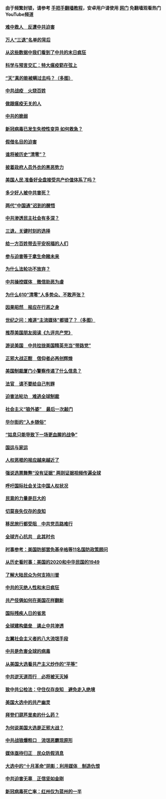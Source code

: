 #### 由于频繁封锁，请参考 [手把手翻墙教程](https://github.com/gfw-breaker/guides/wiki/)，安卓用户请使用 [网门](https://github.com/gfw-breaker/nogfw/blob/master/dl.md?t=01161200) 免翻墙观看热门YouTube频道 

#### [难中救人　反遭中共迫害](../pages/251/418414.md?t=01161200) 

#### [万人“三退”名单的背后](../pages/251/418505.md?t=01161200) 

#### [从这些数据中我们看到了中共的末日疯狂](../pages/251/418420.md?t=01161200) 

#### [科学与预言交汇：特大瘟疫箭在弦上](../pages/251/418266.md?t=01161200) 

#### [“天”真的能被瞒过去吗？（多图）](../pages/251/418308.md?t=01161200) 

#### [中共战疫　火烧百姓](../pages/251/418220.md?t=01161200) 

#### [做跟瘟疫无关的人](../pages/251/418171.md?t=01161200) 

#### [中共的脆弱](../pages/251/418196.md?t=01161200) 

#### [新冠病毒已发生失控性变异 如何救急？](../pages/251/418032.md?t=01161200) 

#### [假借名目的迫害](../pages/251/418055.md?t=01161200) 

#### [谁将被历史“清零”？](../pages/251/417485.md?t=01161200) 

#### [披着政府人员外衣的黑恶势力](../pages/251/417442.md?t=01161200) 

#### [美国人民 准备好全盘接受共产价值体系了吗？](../pages/251/417491.md?t=01161200) 

#### [多少好人被中共害死？](../pages/251/417144.md?t=01161200) 

#### [两代“中国通”迟到的醒悟](../pages/251/417064.md?t=01161200) 

#### [中共渗透民主社会有多深？](../pages/251/417063.md?t=01161200) 

#### [三退，关键时刻的选择](../pages/251/416969.md?t=01161200) 

#### [给一方百姓带去平安祝福的人们](../pages/251/416941.md?t=01161200) 

#### [参与迫害等于拿生命赌未来](../pages/251/416856.md?t=01161200) 

#### [为什么法轮功不放弃？](../pages/251/416864.md?t=01161200) 

#### [中共操控媒体　微信助恶为虐](../pages/251/416724.md?t=01161200) 

#### [为什么610“清零”人多势众、不敢声张？](../pages/251/416632.md?t=01161200) 

#### [因果昭然　报应在行恶之身](../pages/251/416582.md?t=01161200) 

#### [世纪之问：难道“主流媒体”都错了？（多图）](../pages/251/416571.md?t=01161200) 

#### [推荐美国朋友阅读《九评共产党》](../pages/251/416510.md?t=01161200) 

#### [游说美国　中共拉拢美国精英充当“带路党”](../pages/251/416529.md?t=01161200) 

#### [正邪大战正酣　信仰者必再创辉煌](../pages/251/416433.md?t=01161200) 

#### [美国制裁厦门小警察传递了什么信息？](../pages/251/416432.md?t=01161200) 

#### [法官　请不要给自己判罪](../pages/251/416379.md?t=01161200) 

#### [迫害法轮功　难逃全球制裁](../pages/251/416380.md?t=01161200) 

#### [社会主义“狼外婆”　最后一次敲门](../pages/251/416394.md?t=01161200) 

#### [华尔街的“入乡随俗”](../pages/251/416395.md?t=01161200) 

#### [“姑息只能导致下一场更血腥的战争”](../pages/251/416223.md?t=01161200) 

#### [国运与家运](../pages/251/416224.md?t=01161200) 

#### [人权恶棍的报应越来越近了](../pages/251/416276.md?t=01161200) 

#### [强说选票舞弊“没有证据” 两则证据视频传遍全球](../pages/251/416227.md?t=01161200) 

#### [呼吁国际社会关注中国人权状况](../pages/251/416135.md?t=01161200) 

#### [民意的力量是巨大的](../pages/251/416222.md?t=01161200) 

#### [切莫丧失仅存的良知](../pages/251/416134.md?t=01161200) 

#### [移民旅行都受阻　中共党员路难行](../pages/251/416033.md?t=01161200) 

#### [全球齐心抗共　此其时也](../pages/251/415989.md?t=01161200) 

#### [时事参考：美国防部罢免基辛格等11名国防政策顾问](../pages/251/415970.md?t=01161200) 

#### [从历史看时事：美国的2020和中华民国的1949](../pages/251/415949.md?t=01161200) 

#### [了解大陆民众为何支持川普](../pages/251/415950.md?t=01161200) 

#### [中共的灭绝人性和末日疯狂](../pages/251/415944.md?t=01161200) 

#### [共产伎俩如何在美国花样翻新](../pages/251/415908.md?t=01161200) 

#### [国际残疾人日的省思](../pages/251/415849.md?t=01161200) 

#### [全球建构堡垒　遏止中共渗透](../pages/251/415850.md?t=01161200) 

#### [左翼社会主义者的八大流氓手段](../pages/251/415802.md?t=01161200) 

#### [中共是危害全球的病毒](../pages/251/415569.md?t=01161200) 

#### [从美国大选看共产主义炒作的“平等”](../pages/251/415654.md?t=01161200) 

#### [中共逆天道而行　必将被天灭掉](../pages/251/415626.md?t=01161200) 

#### [致中共公检法：守住仅存良知　避免走入绝境](../pages/251/415627.md?t=01161200) 

#### [美国大选中的共产幽灵](../pages/251/415618.md?t=01161200) 

#### [拜登们葫芦里卖的什么药？](../pages/251/415531.md?t=01161200) 

#### [为何说美国大选是正邪大战？](../pages/251/415530.md?t=01161200) 

#### [中共战狼爆粗口　流氓恶霸现原形](../pages/251/415426.md?t=01161200) 

#### [媒体亟待归正　民众防假消息](../pages/251/415402.md?t=01161200) 

#### [大选中的“十月革命”阴影：利用媒体　制造仇恨](../pages/251/415334.md?t=01161200) 

#### [中共迫害无辜　正信坚如金刚](../pages/251/415307.md?t=01161200) 

#### [新冠病毒死亡率：红州仅为蓝州的一半](../pages/251/415164.md?t=01161200) 

